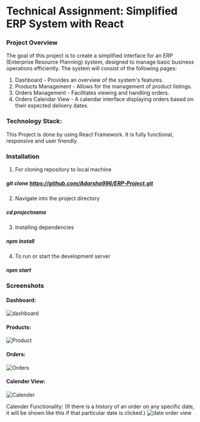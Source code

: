# Technical Assignment: Simplified ERP System with React

### Project Overview
The goal of this project is to create a simplified interface for an ERP (Enterprise Resource Planning) system, designed to manage basic business operations efficiently. The system will consist of the following pages:
1. Dashboard - Provides an overview of the system's features.
2. Products Management - Allows for the management of product listings.
3. Orders Management - Facilitates viewing and handling orders.
4. Orders Calendar View - A calendar interface displaying orders based on their expected delivery dates.

### Technology Stack:
This Project is done by using React Framework. It is fully functional, responsive and user friendly.

### Installation
1. For cloning repository to local machine
#####   git clone https://github.com/Adarsha996/ERP-Project.git
2. Navigate into the project directory
#####   cd projectname
3. Installing dependencies
#####   npm install
4. To run or start the development server
#####   npm start

### Screenshots

#### Dashboard:
![dashboard](https://github.com/shubhishivhare/ERP-Project/assets/87804727/100734ba-c35e-40ee-9e90-ba98a08e6cb5)

#### Products:
![Product](https://github.com/shubhishivhare/ERP-Project/assets/87804727/24f8ee1c-1b5e-4074-807b-5eb839a6036e)

#### Orders:
![Orders](https://github.com/shubhishivhare/ERP-Project/assets/87804727/19b9ac94-7eae-48f6-972f-41aa663341ad)

#### Calender View:
![Calender](https://github.com/shubhishivhare/ERP-Project/assets/87804727/e6101d33-d196-4a25-9431-d049c1a083a1)

Calender Functionality: (If there is a history of an order on any specific date, it will be shown like this if that particular date is clicked.)
![date order view](https://github.com/shubhishivhare/ERP-Project/assets/87804727/9300608e-24f9-4df9-81bb-44c41594a986)




   

